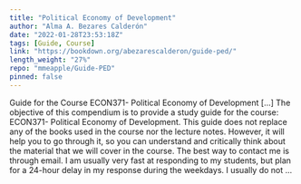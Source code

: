 ```yaml
---
title: "Political Economy of Development"
author: "Alma A. Bezares Calderón"
date: "2022-01-28T23:53:18Z"
tags: [Guide, Course]
link: "https://bookdown.org/abezarescalderon/guide-ped/"
length_weight: "27%"
repo: "mmeapple/Guide-PED"
pinned: false
---
```


Guide for the Course ECON371- Political Economy of Development [...] The objective of this compendium is to provide a study guide for the course: ECON371- Political Economy of Development. This guide does not replace any of the books used in the course nor the lecture notes. However, it will help you to go through it, so you can understand and critically think about the material that we will cover in the course. The best way to contact me is through email. I am usually very fast at responding to my students, but plan for a 24-hour delay in my response during the weekdays. I usually do not ...
